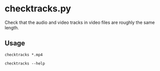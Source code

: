 # checktracks.py
Check that the audio and video tracks in video files are roughly the same length.

## Usage
`checktracks *.mp4`

`checktracks --help`
